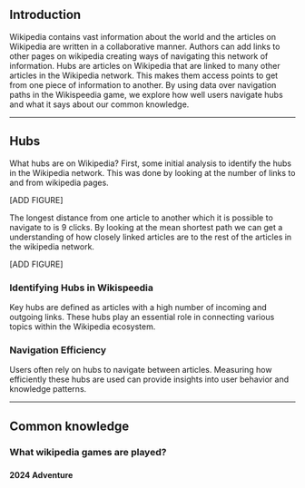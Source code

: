 
## Introduction
Wikipedia contains vast information about the world and the articles on Wikipedia are written in a collaborative manner. Authors can add links to other pages on wikipedia creating ways of navigating this network of information. Hubs are articles on Wikipedia that are linked to many other articles in the Wikipedia network. This makes them access points to get from one piece of information to another. By using data over navigation paths in the Wikispeedia game, we explore how well users navigate hubs and what it says about our common knowledge.

---
## Hubs
What hubs are on Wikipedia? First, some initial analysis to identify the hubs in the Wikipedia network. This was done by looking at the number of links to and from wikipedia pages. 

[ADD FIGURE]

The longest distance from one article to another which it is possible to navigate to is 9 clicks. By looking at the mean shortest path we can get a understanding of how closely linked articles are to the rest of the articles in the wikipedia network.

[ADD FIGURE]

### Identifying Hubs in Wikispeedia
Key hubs are defined as articles with a high number of incoming and outgoing links. These hubs play an essential role in connecting various topics within the Wikipedia ecosystem.

### Navigation Efficiency
Users often rely on hubs to navigate between articles. Measuring how efficiently these hubs are used can provide insights into user behavior and knowledge patterns.

---
## Common knowledge

### What wikipedia games are played?

### 

**2024 Adventure**